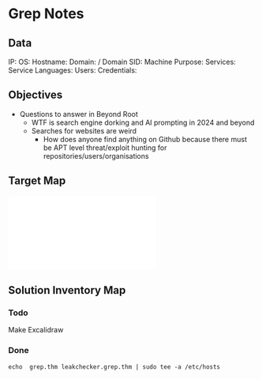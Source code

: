 # Grep Notes

## Data 

IP: 
OS:
Hostname:
Domain:  / Domain SID:
Machine Purpose: 
Services:
Service Languages:
Users:
Credentials:

## Objectives




- Questions to answer in Beyond Root
	- WTF is search engine dorking and AI prompting in 2024 and beyond 
	- Searches for websites are weird 
		- How does anyone find anything on Github because there must be APT level threat/exploit hunting for repositories/users/organisations
















##


## Target Map

![](Grep-map.excalidraw.md)

## Solution Inventory Map


### Todo 

Make Excalidraw

### Done

`echo  grep.thm leakchecker.grep.thm | sudo tee -a /etc/hosts`
